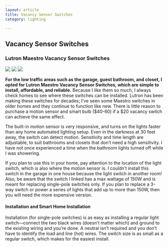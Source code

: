 ```yaml
---
layout: article
title: Vacancy Sensor Switches
category: lighting

---
```


## Vacancy Sensor Switches
### Lutron Maestro Vacancy Sensor Switches
![](https://d2mxuefqeaa7sj.cloudfront.net/s_6F2D06D13ED5B646A7B3ABF92554F4B018DC3C58310A9D7A5EC1772E423FF837_1550783614081_whitespace.png)
![](https://d2mxuefqeaa7sj.cloudfront.net/s_6F2D06D13ED5B646A7B3ABF92554F4B018DC3C58310A9D7A5EC1772E423FF837_1550780102330_lutron_logo.png)
![](https://d2mxuefqeaa7sj.cloudfront.net/s_6F2D06D13ED5B646A7B3ABF92554F4B018DC3C58310A9D7A5EC1772E423FF837_1550780120660_light_switch-lutron_maestro-photo.jpg)

**For the low traffic areas such as the garage, guest bathroom, and closet, I opted for Lutron Maestro Vacancy Sensor Switches, which are simple to install, affordable, and reliable.** Because I like them so much, I always check homes to see where these switches can be installed. Lutron has been making these switches for decades; I’ve seen some Maestro switches in older homes and they continue to function like new. There is little reason to purchase a motion sensor and smart bulb ($40-60) if a $20 vacancy switch can achieve the same effect. 

The built-in motion sensor is very responsive, and turns on the lights faster than any home automated lighting setup. Even in the darkness at 30 feet away, the switch can detect motion. Sensitivity and time length are adjustable, to suit bathrooms and closets that don’t need a high sensitivity. I have not once experienced a time when the bathroom lights turned off while I was showering. 

If you plan to use this in your home, pay attention to the location of the light switch, which is also where the motion sensor is. I couldn’t install this switch in the garage in one house because the light switch in another room! Also, be aware that the switch I linked has a max wattage of 150W and is meant for replacing single-pole switches only. If you plan to replace a 3-way switch or power a series of lights that add up to more than 150W, then you will need the more expensive version.

#### Installation and Smart Home Installation
Installation (for single-pole switches) is as easy as installing a regular light switch—connect the two black wires (doesn’t matter which) and ground to the existing wiring and you’re done. A neutral isn’t required and you don’t have to identify the load and line (hot) wires. The switch size is as small as a regular switch, which makes for the easiest install.